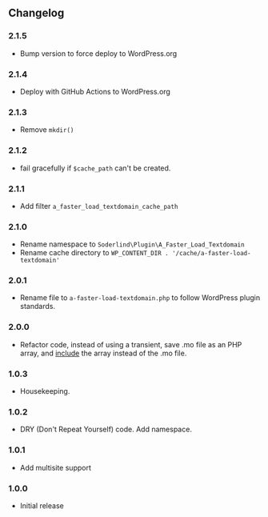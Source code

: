 ## Changelog

### 2.1.5

- Bump version to force deploy to WordPress.org

### 2.1.4

- Deploy with GitHub Actions to WordPress.org

### 2.1.3

- Remove `mkdir()`

### 2.1.2

- fail gracefully if `$cache_path` can't be created.

### 2.1.1

- Add filter `a_faster_load_textdomain_cache_path`

### 2.1.0

- Rename namespace to `Soderlind\Plugin\A_Faster_Load_Textdomain`
- Rename cache directory to `WP_CONTENT_DIR . '/cache/a-faster-load-textdomain'`

### 2.0.1

- Rename file to `a-faster-load-textdomain.php` to follow WordPress plugin standards.

### 2.0.0

- Refactor code, instead of using a transient, save .mo file as an PHP array, and [include](https://www.php.net/manual/en/function.include.php) the array instead of the .mo file.

### 1.0.3

- Housekeeping.

### 1.0.2

- DRY (Don't Repeat Yourself) code. Add namespace.

### 1.0.1

- Add multisite support

### 1.0.0

- Initial release
